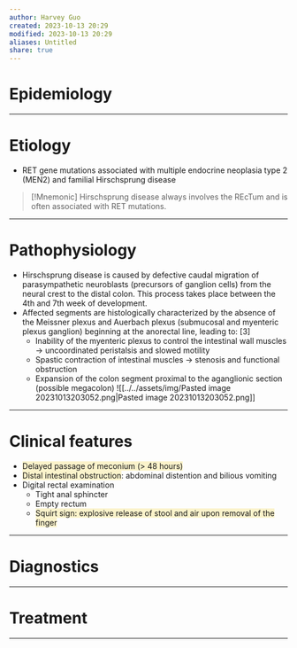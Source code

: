 ```yaml
---
author: Harvey Guo
created: 2023-10-13 20:29
modified: 2023-10-13 20:29
aliases: Untitled
share: true
---
```

# Epidemiology


---
# Etiology
- RET gene mutations associated with multiple endocrine neoplasia type 2 (MEN2) and familial Hirschsprung disease
>[!Mnemonic] 
>Hirschsprung disease always involves the REcTum and is often associated with RET mutations.

---
# Pathophysiology
- Hirschsprung disease is caused by defective caudal migration of parasympathetic neuroblasts (precursors of ganglion cells) from the neural crest to the distal colon. This process takes place between the 4th and 7th week of development.
- Affected segments are histologically characterized by the absence of the Meissner plexus and Auerbach plexus (submucosal and myenteric plexus ganglion) beginning at the anorectal line, leading to: [3]
	- Inability of the myenteric plexus to control the intestinal wall muscles → uncoordinated peristalsis and slowed motility
	- Spastic contraction of intestinal muscles → stenosis and functional obstruction
	- Expansion of the colon segment proximal to the aganglionic section (possible megacolon)
![[../../assets/img/Pasted image 20231013203052.png|Pasted image 20231013203052.png]]

---
# Clinical features
- <span style="background:rgba(240, 200, 0, 0.2)">Delayed passage of meconium (> 48 hours) </span>
- <span style="background:rgba(240, 200, 0, 0.2)">Distal intestinal obstruction</span>: abdominal distention and bilious vomiting
- Digital rectal examination
	- Tight anal sphincter
	- Empty rectum
	- <span style="background:rgba(240, 200, 0, 0.2)">Squirt sign: explosive release of stool and air upon removal of the finger</span>

---
# Diagnostics


---
# Treatment


---
